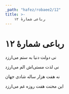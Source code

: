 ```yaml
---
_path: "hafez/robaee2/12"
title: >-
    رباعی شمارهٔ ۱۲
---
```

# رباعی شمارهٔ ۱۲

<div class="b" id="bn1"><div class="m1"><p>نی دولت دنیا به ستم می‌ارزد</p></div>
<div class="m2"><p>نی لذت مستی‌اش الم می‌ارزد</p></div></div>
<div class="b" id="bn2"><div class="m1"><p>نه هفت هزار ساله شادی جهان</p></div>
<div class="m2"><p>این محنت هفت روزه غم می‌ارزد</p></div></div>
